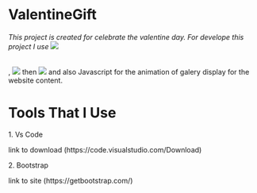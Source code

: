 # ValentineGift

###### This project is created for celebrate the valentine day. For develope this project I use ![](https://img.shields.io/badge/Code-HTML5-critical)
  , ![](https://img.shields.io/badge/Style-CSS3-blue) then ![](https://img.shields.io/badge/Style-Bootstrap-purple) and also Javascript for the animation of galery display 
  for the website content. 

# Tools That I Use
<p>1. Vs Code </p> link to download (https://code.visualstudio.com/Download)
<p>2. Bootstrap</p> link to site (https://getbootstrap.com/) 
